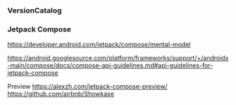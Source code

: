 ### VersionCatalog

### Jetpack Compose

https://developer.android.com/jetpack/compose/mental-model

https://android.googlesource.com/platform/frameworks/support/+/androidx-main/compose/docs/compose-api-guidelines.md#api-guidelines-for-jetpack-compose

Preview
https://alexzh.com/jetpack-compose-preview/
https://github.com/airbnb/Showkase
